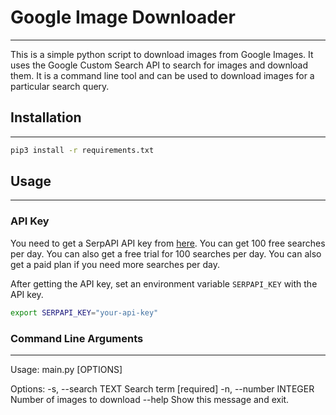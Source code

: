 # Google Image Downloader
---

This is a simple python script to download images from Google Images. It uses the Google Custom Search API to search for images and download them. It is a command line tool and can be used to download images for a particular search query.

## Installation
---

```bash
pip3 install -r requirements.txt
```

## Usage
---

### API Key
You need to get a SerpAPI API key from [here](https://serpapi.com/manage-api-key). You can get 100 free searches per day. You can also get a free trial for 100 searches per day. You can also get a paid plan if you need more searches per day.

After getting the API key, set an environment variable `SERPAPI_KEY` with the API key.
```bash
export SERPAPI_KEY="your-api-key"
```
### Command Line Arguments
---

Usage: main.py [OPTIONS]

Options:
  -s, --search TEXT     Search term  [required]
  -n, --number INTEGER  Number of images to download
  --help                Show this message and exit.
